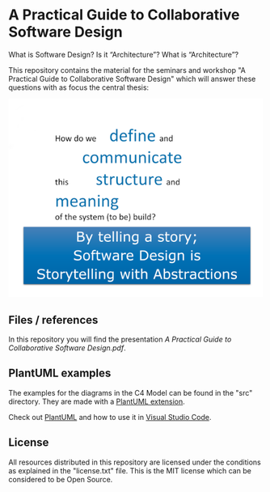 # A Practical Guide to Collaborative Software Design

What is Software Design? Is it “Architecture”? What is “Architecture”?

This repository contains the material for the seminars and workshop "A Practical Guide to Collaborative Software Design" which will answer these questions with as focus the central thesis: 

![The central question](Design.png)

## Files / references

In this repository you will find the presentation *A Practical Guide to Collaborative Software Design.pdf*.


## PlantUML examples

The examples for the diagrams in the C4 Model can be found in the "src" directory. They are made with a [PlantUML extension](https://github.com/RicardoNiepel/C4-PlantUML). 

Check out [PlantUML](http://plantuml.com/) and how to use it in [Visual Studio Code](https://www.codeproject.com/Articles/1278703/UML-Made-Easy-with-PlantUML-VS-Code).

## License

All resources distributed in this repository are licensed under the conditions as explained in the "license.txt" file. This is the MIT license which can be considered to be Open Source.
